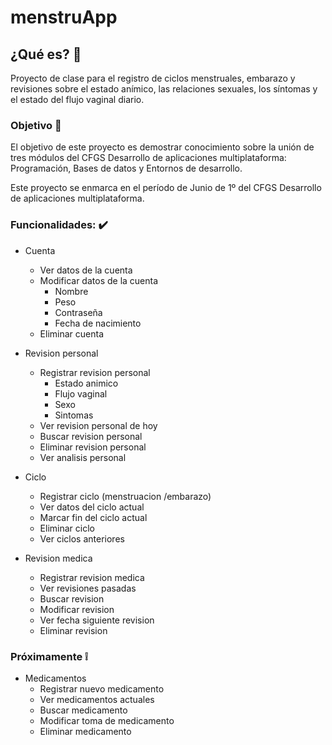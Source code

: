 # menstruApp

## ¿Qué es? :woman:
Proyecto de clase para el registro de ciclos menstruales, embarazo y revisiones sobre el estado anímico, las relaciones sexuales, los síntomas y el estado del flujo vaginal diario.


### Objetivo :open_file_folder:
El objetivo de este proyecto es demostrar conocimiento sobre la unión de tres módulos del CFGS Desarrollo de aplicaciones multiplataforma: Programación, Bases de datos y Entornos de desarrollo. 

Este proyecto se enmarca en el período de Junio de 1º del CFGS Desarrollo de aplicaciones multiplataforma.

### Funcionalidades: :heavy_check_mark:
* Cuenta
  * Ver datos de la cuenta
  * Modificar datos de la cuenta
    * Nombre
    * Peso
    * Contraseña
    * Fecha de nacimiento
  * Eliminar cuenta
* Revision personal
  * Registrar revision personal
    * Estado animico
    * Flujo vaginal
    * Sexo
    * Sintomas
  * Ver revision personal de hoy
  * Buscar revision personal
  * Eliminar revision personal
  * Ver analisis personal
* Ciclo
  * Registrar ciclo (menstruacion /embarazo)
  * Ver datos del ciclo actual
  * Marcar fin del ciclo actual
  * Eliminar ciclo
  * Ver ciclos anteriores
 
* Revision medica
  * Registrar revision medica
  * Ver revisiones pasadas
  * Buscar revision
  * Modificar revision
  * Ver fecha siguiente revision
  * Eliminar revision
   
### Próximamente  :grey_exclamation: 
* Medicamentos
  * Registrar nuevo medicamento
  * Ver medicamentos actuales
  * Buscar medicamento
  * Modificar toma de medicamento
  * Eliminar medicamento


